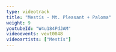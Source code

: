 ```yaml
---
type: videotrack
title: "Mestís - Mt. Pleasant + Paloma"
weight: 9
youtubeId: "W4u184PdJAM"
videoevents: vevt0048
videoartists: ["Mestís"]
---
```

